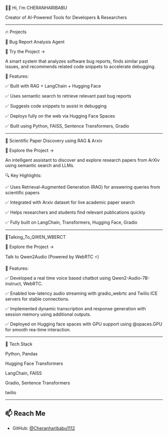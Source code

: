 👨‍💻 Hi, I'm CHERANHARIBABU

Creator of AI-Powered Tools for Developers & Researchers


---

🔥 Projects

🐞 Bug Report Analysis Agent

📌 Try the Project →

A smart system that analyzes software bug reports, finds similar past issues, and recommends related code snippets to accelerate debugging.

🚀 Features:

✅ Built with RAG + LangChain + Hugging Face

✅ Uses semantic search to retrieve relevant past bug reports

✅ Suggests code snippets to assist in debugging

✅ Deploys fully on the web via Hugging Face Spaces

✅ Built using Python, FAISS, Sentence Transformers, Gradio

---

📄 Scientific Paper Discovery using RAG & Arxiv

📌 Explore the Project →

An intelligent assistant to discover and explore research papers from ArXiv using semantic search and LLMs.

🔍 Key Highlights:

✅ Uses Retrieval-Augmented Generation (RAG) for answering queries from scientific papers

✅ Integrated with Arxiv dataset for live academic paper search

✅ Helps researchers and students find relevant publications quickly

✅ Fully built on LangChain, Transformers, Hugging Face, Gradio



---


📄Talking_To_QWEN_WBERCT 

📌 Explore the Project →

Talk to Qwen2Audio (Powered by WebRTC ⚡️)

🚀 Features:

✅  Developed a real time voice based chatbot using Qwen2-Audio-7B-instruct, WebRTC.

✅  Enabled low-latency audio streaming with gradio_webrtc and Twilio ICE servers for stable connections.
  
✅  Implemented dynamic transcription and response generation with session memory using additional outputs.
   
✅  Deployed on Hugging face spaces with GPU support using @spaces.GPU for smooth rea-time interaction.

---

    
🧠 Tech Stack

Python, Pandas

Hugging Face Transformers

LangChain, FAISS

Gradio, Sentence Transformers

twilio

---

## 📫 Reach Me
- GitHub: [@Cheranharibabu1112](https://github.com/Cheranharibabu1112)
